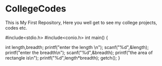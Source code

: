 # CollegeCodes
This is My First Repository, Here you well get to see my college projects, codes etc.


#include<stdio.h>
#include<conio.h>
int main()
{

int length,breadth;
printf("enter the length \n");
scanf("%d",&length);
printf("enter the breadth\n");
scanf("%d",&breadth);
printf("the area of rectangle is\n");
printf("%d",length*breadth);
getch();
}
